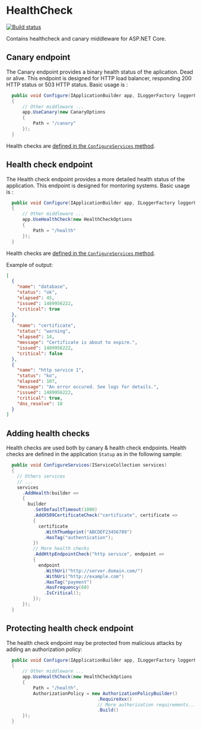 # HealthCheck

[![Build status](https://ci.appveyor.com/api/projects/status/pv8jbl2tomrbfn30?svg=true)](https://ci.appveyor.com/project/ycrumeyrolle/healthcheck)

Contains healthcheck and canary middleware for ASP.NET Core.

## Canary endpoint
The Canary endpoint provides a binary health status of the aplication. Dead or alive.
This endpoint is designed for HTTP load balancer, responding 200 HTTP status or 503 HTTP status.
Basic usage is :
```C#
  public void Configure(IApplicationBuilder app, ILoggerFactory loggerFactory)
  {
      // Other middleware ... 
      app.UseCanary(new CanaryOptions
      {
          Path = "/canary"
      });
  }
```
Health checks are [defined in the `ConfigureServices` method](#adding-health-checks).

## Health check endpoint
The Health check endpoint provides a more detailed health status of the application. 
This endpoint is designed for montoring systems.
Basic usage is :
```C#
  public void Configure(IApplicationBuilder app, ILoggerFactory loggerFactory)
  {
      // Other middleware ... 
      app.UseHealthCheck(new HealthCheckOptions
      {
          Path = "/health"
      });
  }
```
Health checks are [defined in the `ConfigureServices` method](#adding-health-checks).

Example of output: 
```JSON
[
  {
    "name": "database",
    "status": "ok",
    "elapsed": 45,
    "issued": 1489956222,
    "critical": true
  },
  {
    "name": "certificate",
    "status": "warning",
    "elapsed": 14,
    "message": "Certificate is about to expire.",
    "issued": 1489956222,
    "critical": false
  },
  {
    "name": "http service 1",
    "status": "ko",
    "elapsed": 107,
    "message": "An error occured. See logs for details.",
    "issued": 1489956222,
    "critical": true,
    "dns_resolve": 18
  }
]
```

## Adding health checks
Health checks are used both by canary & health check endpoints. 
Health checks are defined in the application `Statup` as in the following sample:
```C#
  public void ConfigureServices(IServiceCollection services)
  {
    // Others services
    // ...
    services
      .AddHealth(builder =>
      {
        builder
          .SetDefaultTimeout(1000)
          .AddX509CertificateCheck("certificate", certificate =>
          {
            certificate
              .WithThumbprint("ABCDEF23456789")
              .HasTag("authentication");
          })
          // More health checks
          .AddHttpEndpointCheck("http service", endpoint =>
          {
            endpoint
              .WithUri("http://server.domain.com/")
              .WithUri("http://example.com")
              .HasTag("payment")
              .HasFrequency(60)
              .IsCritical();
          });
      });
  }
```

## Protecting health check endpoint 
The health check endpoint may be protected from malicious attacks by adding an authorization policy:
```C#
  public void Configure(IApplicationBuilder app, ILoggerFactory loggerFactory)
  {
      // Other middleware ... 
      app.UseHealthCheck(new HealthCheckOptions
      {
          Path = "/health", 
          AuthorizationPolicy = new AuthorizationPolicyBuilder()
                                  .RequireXxx()
                                  // More authorization requirements...
                                  .Build()
      });
  }
```
